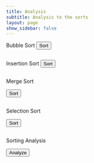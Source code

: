 ```yaml
---
title: Analysis
subtitle: Analysis to the sorts
layout: page
show_sidebar: false
---
```



Bubble Sort
<button onclick="sendSortRequest('bubble')">Sort</button>
<pre id="bubbleResult"></pre>

Insertion Sort
<button onclick="sendSortRequest('insertion')">Sort</button>
<pre id="insertionResult"></pre>

Merge Sort

<button onclick="sendSortRequest('merge')">Sort</button>
<pre id="mergeResult"></pre>

Selection Sort

<button onclick="sendSortRequest('selection')">Sort</button>
<pre id="selectionResult"></pre>

Sorting Analysis

<button onclick="analyzeSorts()">Analyze</button>
<pre id="analysisResult"></pre>

<html lang="en">

<style>
    .box {
      display: inline-block;
      width: 30px;
      height: 30px;
      margin: 0 5px 5px 0;
      display: flex;
      align-items: center;
      justify-content: center;
      font-size: 14px;
    }

    .row {
      display: flex;
    }
  </style>
<head>
  <meta charset="UTF-8">
  <meta name="viewport" content="width=device-width, initial-scale=1.0">
  

<script>
    async function fetchData(url) {
        try {
            const response = await fetch(url);
            if (!response.ok) {
                throw new Error('Network response was not ok');
            }
            return await response.json();
        } catch (error) {
            console.error('Error fetching data:', error);
            return null;
        }
    }

    function visualizeSort(sortType, data) {
        const containerId = sortType + 'Result';
        const container = document.getElementById(containerId);
        container.innerHTML = '';

        const visualization = document.createElement('div');
        visualization.id = sortType + 'Visualization';

        data.forEach((array, colorIndex) => {
            array.forEach(({ rank }, index) => {
                const box = document.createElement('div');
                box.className = 'box';
                box.textContent = rank;
                box.style.backgroundColor = colorIndex === 0 ? 'blue' : 'red'; // Blue for the first array, red for the second
                visualization.appendChild(box);

                // Create a new row after every 5 boxes
                if ((index + 1) % 5 === 0) {
                    const row = document.createElement('div');
                    row.className = 'row';
                    visualization.appendChild(row);
                }
            });
        });

        container.appendChild(visualization);

        animateSort(sortType, data);
    }

    async function animateSort(sortType, data) {
        const visualization = document.getElementById(sortType + 'Visualization');
        const length = Math.max(data[0].length, data[1].length);

        for (let i = 0; i < length - 1; i++) {
            for (let j = 0; j < length - i - 1; j++) {
                visualization.children[j].style.backgroundColor = 'yellow';
                visualization.children[j + 1].style.backgroundColor = 'yellow';

                await sleep(500);

                if (data[0][j].rank > data[0][j + 1].rank && data[1][j].rank > data[1][j + 1].rank) {
                    const temp0 = data[0][j];
                    data[0][j] = data[0][j + 1];
                    data[0][j + 1] = temp0;

                    const temp1 = data[1][j];
                    data[1][j] = data[1][j + 1];
                    data[1][j + 1] = temp1;

                    updateVisualization(sortType, data);
                }

                visualization.children[j].style.backgroundColor = 'blue'; // Reset to blue for the first array
                visualization.children[j + 1].style.backgroundColor = 'red'; // Reset to red for the second array
            }
        }

        updateVisualization(sortType, data);
    }

    function updateVisualization(sortType, data) {
        const visualization = document.getElementById(sortType + 'Visualization');
        visualization.innerHTML = '';

        data.forEach((array, colorIndex) => {
            array.forEach(({ rank }, index) => {
                const box = document.createElement('div');
                box.className = 'box';
                box.textContent = rank;
                box.style.backgroundColor = colorIndex === 0 ? 'blue' : 'red'; // Blue for the first array, red for the second
                visualization.appendChild(box);

                // Create a new row after every 5 boxes
                if ((index + 1) % 5 === 0) {
                    const row = document.createElement('div');
                    row.className = 'row';
                    visualization.appendChild(row);
                }
            });
        });
    }

    async function sendSortRequest(sortType) {
        const url = 'http://localhost:8062/api/card/split';
        const data = await fetchData(url);

        if (data) {
            visualizeSort(sortType, data);
        }
    }

    async function analyzeSorts() {
        const url = 'http://localhost:8062/api/card/split';
        const data = await fetchData(url);

        if (data) {
            visualizeSort('analysis', data);
        }
    }

    function sleep(ms) {
        return new Promise(resolve => setTimeout(resolve, ms));
    }
</script>